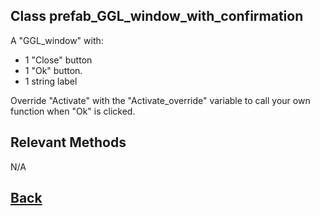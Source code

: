 ## Class prefab_GGL_window_with_confirmation

A "GGL_window" with: 
- 1 "Close" button
- 1 "Ok" button.
- 1 string label
	
Override "Activate" with the "Activate_override" variable to call your own function when "Ok" is clicked.
  
## Relevant Methods

N/A

## [Back](https://github.com/Ced30/GML-GUI-Library-GGL-Documentation/blob/main/API/Instance%20Prefabs.md)
